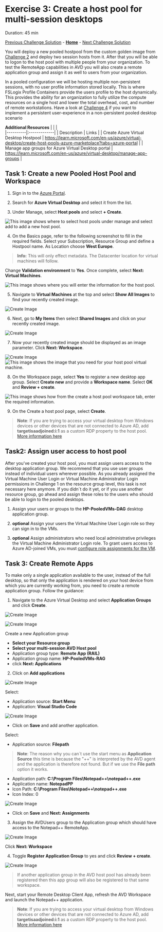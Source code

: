 # Exercise 3: Create a host pool for multi-session desktops

Duration: 45 min


[Previous Challenge Solution](./02-Create-a-custom-golden-image.md) - **[Home](../Readme.md)** - [Next Challenge Solution](04-Implement-FSLogix-Profile-Solution.md)

You will deploy a new pooled hostpool from the custom golden image from [Challenge 2](./02-Create-a-custom-golden-image.md) and deploy two session hosts from it. After that you will be able to logon to the host pool with multiple people from your organization. To test the RemoteApp capabilities in AVD you will also create a remote application group and assign it as well to users from your organization.

In a pooled configuration we will be hosting multiple non-persistent sessions, with no user profile information stored locally. This is where FSLogix Profile Containers provide the users profile to the host dynamically. This provides the ability for an organization to fully utilize the compute resources on a single host and lower the total overhead, cost, and number of remote workstations. Have a look at [Challenge 4](04-Implement-FSLogix-Profile-Solution.md) if you want to implement a persistent user-experience in a non-persistent pooled desktop scenario

**Additional Resources**
|              |            |  
|----------|:-------------|
| Description | Links |
| Create Azure Virtual Desktop Hostpool | https://learn.microsoft.com/en-us/azure/virtual-desktop/create-host-pools-azure-marketplace?tabs=azure-portal |
| Manage app groups for Azure Virtual Desktop portal |  https://learn.microsoft.com/en-us/azure/virtual-desktop/manage-app-groups   | 


## Task 1: Create a new Pooled Host Pool and Workspace

1.  Sign in to the [Azure Portal](https://portal.azure.com/).

2.  Search for **Azure Virtual Desktop** and select it from the list.

3.  Under Manage, select **Host pools** and select **+ Create**.
   
![This image shows where to select host pools under manage and select add to add a new host pool.](../Images/01-avdHostPool.png "Azure Virtual Desktop blade")

4.  On the Basics page, refer to the following screenshot to fill in the required fields. Select your Subscription, Resource Group and define a Hostpool name. As Location choose **West Europe**. 

> **Info:** This will only effect metadata. The Datacenter location for virtual machines will follow. 

Change **Validation environment** to **Yes**.
Once complete, select **Next: Virtual Machines**.

![This image shows where you will enter the information for the host pool.](../Images/02-Hostpool_create_multisession_2.png "Create pooled host pool page")

5. Navigate to **Virtual Machines** at the top and select **Show All Images** to find your recently created image. 

![Create Image](../Images/02-Hostpool_create_sessionhosts_2.png)

6. Next, go to **My Items** then select **Shared Images** and click on your recently created image.

![Create Image](../Images/02-Hostpool_create_sessionhosts_3.png)

7. Now your recently created image should be displayed as an image parameter. Click **Next: Workspace**.

![Create Image](../Images/02-Hostpool_create_sessionhosts_4.png)
     ![This image shows the image that you need for your host pool virtual machine.](../Images/01-vmwith365_3.png "Host pool Virtual Machine with image")
 
8.  On the Workspace page, select **Yes** to register a new desktop app group. Select **Create new** and provide a **Workspace name**. Select **OK** and **Review + create**.

   ![This image shows how from the create a host pool workspace tab, enter the required information.](../Images/02-hostpoolWorkspace.png "Create a host pool workspace tab")

9.  On the Create a host pool page, select **Create**.

> **Note**: If you are trying to access your virtual desktop from Windows devices or other devices that are not connected to Azure AD, add **targetisaadjoined:i:1** as a custom RDP property to the host pool. [More information here](https://learn.microsoft.com/en-us/azure/virtual-desktop/deploy-azure-ad-joined-vm#access-azure-ad-joined-vms)


## Task2: Assign user access to host pool

After you've created your host pool, you must assign users access to the desktop application group. We recommend that you use user groups instead of individual users wherever possible. As you already assigned the Virtual Machine User Login or Virtual Machine Administrator Login permissions in Challenge 1 on the resource group level, this task is not necessary here anymore. If you didn´t do it yet, or if you use another resource group, go ahead and assign these roles to the users who should be able to login to the pooled desktops.

1. Assign your users or groups to the **HP-PooledVMs-DAG** desktop application group.

2. **optional** Assign your users the Virtual Machine User Login role so they can sign in to the VMs.

3. **optional** Assign administrators who need local administrative privileges the Virtual Machine Administrator Login role.
To grant users access to Azure AD-joined VMs, you must [configure role assignments for the VM](https://docs.microsoft.com/en-us/azure/active-directory/devices/howto-vm-sign-in-azure-ad-windows#configure-role-assignments-for-the-vm). 


## Task 3: Create Remote Apps

To make only a single application available to the user, instead of the full desktop, so that only the application is rendered on your host device from which you are currently working from, you need to create a remote application group. Follow the guidance:

1. Navigate to the Azure Virtual Desktop and select **Application Groups** and click **Create**.

![Create Image](../Images/02-Hostpool_RemoteApp-1.png)

![Create Image](../Images/02-Hostpool_RemoteApp-2.png)

Create a new Application group
- **Select your Resource group**
- **Select your multi-session AVD Host pool**
- Application group type: **Remote App (RAIL)**
- Application group name: **HP-PooledVMs-RAG**
- click **Next: Applications**

2. Click on **Add applications**

![Create Image](../Images/03-Hostpool_RemoteApp-1.png)

Select:
- Application source: **Start Menu**
- Application: **Visual Studio Code**

![Create Image](../Images/03-Hostpool_RemoteApp-4.png)

- Click on **Save** and add another application.

Select:
- Application source: **Filepath**

> **Note**: The reason why you can´t use the start menu as **Application Source** this time is because the "++" is interpreted by the AVD agent and the application is therefore not found. But if we use the **File path** option it works.

- Application path: **C:\Program Files\Notepad++\notepad++.exe**
- Application name: **NotepadPP** 
- Icon Path: **C:\Program Files\Notepad++\notepad++.exe**
- Icon Index: 0

![Create Image](../Images/03-Hostpool_RemoteApp-3.png)


- Click on **Save** and **Next: Assignments**

3. Assign the AVDUsers group to the Application group which should have access to the Notepad++ RemoteApp.

![Create Image](../Images/03-Hostpool_RemoteApp-2.png)

Click **Next: Workspace**

4. Toggle **Register Application Group** to yes and click **Review + create**.



![Create Image](../Images/02-Hostpool_RemoteApp-2-1.png)

> If another application group in the AVD host pool has already been registered then this app group will also be registered to that same workspace.

Next, start your Remote Desktop Client App, refresh the AVD Workspace and launch the Notepad++ application.

> **Note**: If you are trying to access your virtual desktop from Windows devices or other devices that are not connected to Azure AD, add **targetisaadjoined:i:1** as a custom RDP property to the host pool. [More information here](https://learn.microsoft.com/en-us/azure/virtual-desktop/deploy-azure-ad-joined-vm#access-azure-ad-joined-vms)
